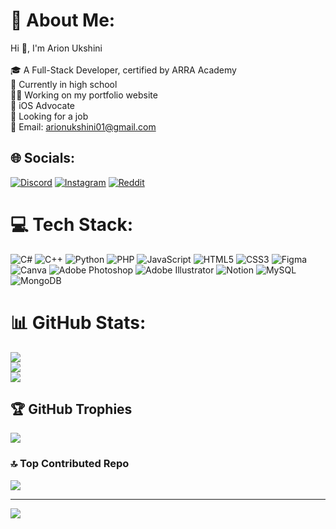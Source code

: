 # 💫 About Me:
Hi 👋, I'm Arion Ukshini<br><br>🎓 A Full-Stack Developer, certified by ARRA Academy<br>🏫 Currently in high school<br>👨‍💻 Working on my portfolio website<br>📲 iOS Advocate<br>🔭 Looking for a job<br>📨 Email: arionukshini01@gmail.com


## 🌐 Socials:
[![Discord](https://img.shields.io/badge/Discord-%237289DA.svg?logo=discord&logoColor=white)](https://discord.gg/https://discord.gg/9JcjK8JZ) [![Instagram](https://img.shields.io/badge/Instagram-%23E4405F.svg?logo=Instagram&logoColor=white)](https://instagram.com/arion.ukshini) [![Reddit](https://img.shields.io/badge/Reddit-%23FF4500.svg?logo=Reddit&logoColor=white)](https://reddit.com/user/Biinosaur) 

# 💻 Tech Stack:
![C#](https://img.shields.io/badge/c%23-%23239120.svg?style=for-the-badge&logo=csharp&logoColor=white) ![C++](https://img.shields.io/badge/c++-%2300599C.svg?style=for-the-badge&logo=c%2B%2B&logoColor=white) ![Python](https://img.shields.io/badge/python-3670A0?style=for-the-badge&logo=python&logoColor=ffdd54) ![PHP](https://img.shields.io/badge/php-%23777BB4.svg?style=for-the-badge&logo=php&logoColor=white) ![JavaScript](https://img.shields.io/badge/javascript-%23323330.svg?style=for-the-badge&logo=javascript&logoColor=%23F7DF1E) ![HTML5](https://img.shields.io/badge/html5-%23E34F26.svg?style=for-the-badge&logo=html5&logoColor=white) ![CSS3](https://img.shields.io/badge/css3-%231572B6.svg?style=for-the-badge&logo=css3&logoColor=white) ![Figma](https://img.shields.io/badge/figma-%23F24E1E.svg?style=for-the-badge&logo=figma&logoColor=white) ![Canva](https://img.shields.io/badge/Canva-%2300C4CC.svg?style=for-the-badge&logo=Canva&logoColor=white) ![Adobe Photoshop](https://img.shields.io/badge/adobe%20photoshop-%2331A8FF.svg?style=for-the-badge&logo=adobe%20photoshop&logoColor=white) ![Adobe Illustrator](https://img.shields.io/badge/adobe%20illustrator-%23FF9A00.svg?style=for-the-badge&logo=adobe%20illustrator&logoColor=white) ![Notion](https://img.shields.io/badge/Notion-%23000000.svg?style=for-the-badge&logo=notion&logoColor=white) ![MySQL](https://img.shields.io/badge/mysql-%2300000f.svg?style=for-the-badge&logo=mysql&logoColor=white) ![MongoDB](https://img.shields.io/badge/MongoDB-%234ea94b.svg?style=for-the-badge&logo=mongodb&logoColor=white)
# 📊 GitHub Stats:
![](https://github-readme-stats.vercel.app/api?username=arionukshini&theme=gotham&hide_border=false&include_all_commits=true&count_private=true)<br/>
![](https://github-readme-streak-stats.herokuapp.com/?user=arionukshini&theme=gotham&hide_border=false)<br/>
![](https://github-readme-stats.vercel.app/api/top-langs/?username=arionukshini&theme=gotham&hide_border=false&include_all_commits=true&count_private=true&layout=compact)

## 🏆 GitHub Trophies
![](https://github-profile-trophy.vercel.app/?username=arionukshini&theme=nord&no-frame=false&no-bg=true&margin-w=4)

### 🔝 Top Contributed Repo
![](https://github-contributor-stats.vercel.app/api?username=arionukshini&limit=5&theme=dark&combine_all_yearly_contributions=true)

---
[![](https://visitcount.itsvg.in/api?id=arionukshini&icon=0&color=0)](https://visitcount.itsvg.in)

<!-- Proudly created with GPRM ( https://gprm.itsvg.in ) -->
